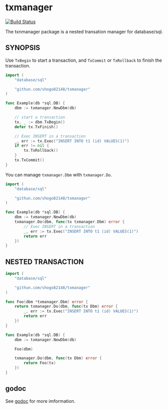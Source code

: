 # txmanager

[![Build Status](https://travis-ci.org/shogo82148/txmanager.svg?branch=master)](https://travis-ci.org/shogo82148/txmanager)

The txnmanager package is a nested transation manager for database/sql.

## SYNOPSIS

Use `TxBegin` to start a transaction, and `TxCommit` or `TxRollback` to finish the transaction.

``` go
import (
	"database/sql"

	"githun.com/shogo82148/txmanager"
)

func Example(db *sql.DB) {
	dbm := txmanager.NewDbm(db)

	// start a transaction
	tx, _ := dbm.TxBegin()
	defer tx.TxFinish()

	// Exec INSERT in a transaction
	_, err := tx.Exec("INSERT INTO t1 (id) VALUES(1)")
	if err != nil {
		tx.TxRollback()
	}
	tx.TxCommit()
}
```

You can manage `txmanager.Dbm` with `txmanager.Do`.

``` go
import (
	"database/sql"

	"githun.com/shogo82148/txmanager"
)

func Example(db *sql.DB) {
	dbm := txmanager.NewDbm(db)
	txmanager.Do(dbm, func(tx txmanager.Dbm) error {
		// Exec INSERT in a transaction
		_, err := tx.Exec("INSERT INTO t1 (id) VALUES(1)")
		return err
	})
}
```

## NESTED TRANSACTION

``` go
import (
	"database/sql"

	"githun.com/shogo82148/txmanager"
)

func Foo(dbm *txmanager.Dbm) error {
	return txmanager.Do(dbm, func(tx Dbm) error {
		_, err := tx.Exec("INSERT INTO t1 (id) VALUES(1)")
		return err
	})
}

func Example(db *sql.DB) {
	dbm := txmanager.NewDbm(db)

	Foo(dbm)

	txmanager.Do(dbm, func(tx Dbm) error {
		return Foo(tx)
	})
}

```

## godoc

See [godoc](https://godoc.org/github.com/shogo82148/txnmanager) for more imformation.
